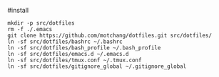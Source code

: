 #install

	mkdir -p src/dotfiles
	rm -f ./.emacs
	git clone https://github.com/motchang/dotfiles.git src/dotfiles/
	ln -sf src/dotfiles/bashrc ~/.bashrc
	ln -sf src/dotfiles/bash_profile ~/.bash_profile
	ln -sf src/dotfiles/emacs.d ~/.emacs.d
	ln -sf src/dotfiles/tmux.conf ~/.tmux.conf
	ln -sf src/dotfiles/gitignore_global ~/.gitignore_global
